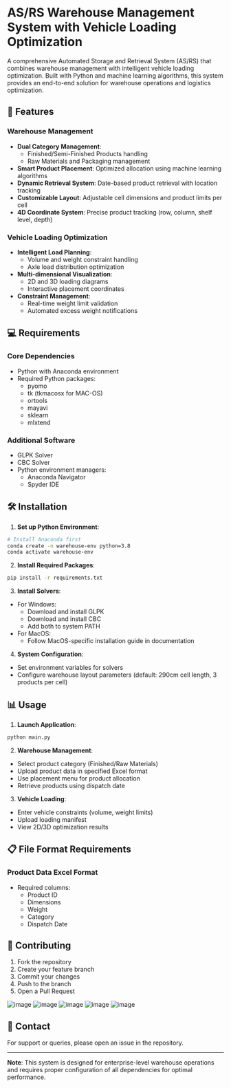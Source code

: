 # AS/RS Warehouse Management System with Vehicle Loading Optimization

A comprehensive Automated Storage and Retrieval System (AS/RS) that combines warehouse management with intelligent vehicle loading optimization. Built with Python and machine learning algorithms, this system provides an end-to-end solution for warehouse operations and logistics optimization.

## 🚀 Features

### Warehouse Management
- **Dual Category Management**: 
  - Finished/Semi-Finished Products handling
  - Raw Materials and Packaging management
- **Smart Product Placement**: Optimized allocation using machine learning algorithms
- **Dynamic Retrieval System**: Date-based product retrieval with location tracking
- **Customizable Layout**: Adjustable cell dimensions and product limits per cell
- **4D Coordinate System**: Precise product tracking (row, column, shelf level, depth)

### Vehicle Loading Optimization
- **Intelligent Load Planning**: 
  - Volume and weight constraint handling
  - Axle load distribution optimization
- **Multi-dimensional Visualization**:
  - 2D and 3D loading diagrams
  - Interactive placement coordinates
- **Constraint Management**:
  - Real-time weight limit validation
  - Automated excess weight notifications

## 💻 Requirements

### Core Dependencies
- Python with Anaconda environment
- Required Python packages:
  - pyomo
  - tk (tkmacosx for MAC-OS)
  - ortools
  - mayavi
  - sklearn
  - mlxtend

### Additional Software
- GLPK Solver
- CBC Solver
- Python environment managers:
  - Anaconda Navigator
  - Spyder IDE

## 🛠️ Installation

1. **Set up Python Environment**:
```bash
# Install Anaconda first
conda create -n warehouse-env python=3.8
conda activate warehouse-env
```

2. **Install Required Packages**:
```bash
pip install -r requirements.txt
```

3. **Install Solvers**:
- For Windows:
  - Download and install GLPK
  - Download and install CBC
  - Add both to system PATH
- For MacOS:
  - Follow MacOS-specific installation guide in documentation

4. **System Configuration**:
- Set environment variables for solvers
- Configure warehouse layout parameters (default: 290cm cell length, 3 products per cell)

## 📊 Usage

1. **Launch Application**:
```bash
python main.py
```

2. **Warehouse Management**:
- Select product category (Finished/Raw Materials)
- Upload product data in specified Excel format
- Use placement menu for product allocation
- Retrieve products using dispatch date

3. **Vehicle Loading**:
- Enter vehicle constraints (volume, weight limits)
- Upload loading manifest
- View 2D/3D optimization results

## 📋 File Format Requirements

### Product Data Excel Format
- Required columns:
  - Product ID
  - Dimensions
  - Weight
  - Category
  - Dispatch Date

## 🤝 Contributing

1. Fork the repository
2. Create your feature branch
3. Commit your changes
4. Push to the branch
5. Open a Pull Request

![image](https://github.com/user-attachments/assets/b5dee768-e177-400e-9b01-c60b5a6d6cdf) ![image](https://github.com/user-attachments/assets/c40ba4f6-9e6e-4017-946a-55153d483e10)
![image](https://github.com/user-attachments/assets/ec67666c-071c-479f-99a5-31e6c874e184) ![image](https://github.com/user-attachments/assets/37fc10c1-7d6c-4894-a3b8-cf23a5c1eb1c)
![image](https://github.com/user-attachments/assets/3099cf88-1951-4a4c-93c5-9a4f0d29ec66)


## 📧 Contact

For support or queries, please open an issue in the repository.

---
**Note**: This system is designed for enterprise-level warehouse operations and requires proper configuration of all dependencies for optimal performance.
